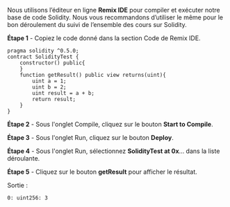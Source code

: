 Nous utilisons l’éditeur en ligne **Remix IDE** pour compiler et exécuter notre base de code Solidity. Nous vous recommandons d’utiliser le même pour le bon déroulement du suivi de l’ensemble des cours sur Solidity.

**Étape 1** - Copiez le code donné dans la section Code de Remix IDE.

```solidity
pragma solidity ^0.5.0;
contract SolidityTest {
    constructor() public{
    }
    function getResult() public view returns(uint){
        uint a = 1;
        uint b = 2;
        uint result = a + b;
        return result;
    }
}
```

**Étape 2** - Sous l'onglet Compile, cliquez sur le bouton **Start to Compile**.

**Étape 3** - Sous l'onglet Run, cliquez sur le bouton **Deploy**.

**Étape 4** - Sous l'onglet Run, sélectionnez **SolidityTest at 0x**... dans la liste déroulante.

**Étape 5** - Cliquez sur le bouton **getResult** pour afficher le résultat.

Sortie :

```solidity
0: uint256: 3
```